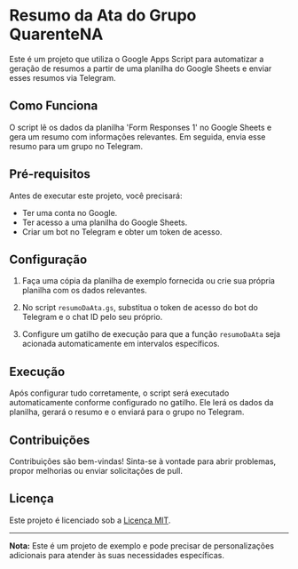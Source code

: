 # Resumo da Ata do Grupo QuarenteNA

Este é um projeto que utiliza o Google Apps Script para automatizar a geração de resumos a partir de uma planilha do Google Sheets e enviar esses resumos via Telegram.

## Como Funciona

O script lê os dados da planilha 'Form Responses 1' no Google Sheets e gera um resumo com informações relevantes. Em seguida, envia esse resumo para um grupo no Telegram.

## Pré-requisitos

Antes de executar este projeto, você precisará:

- Ter uma conta no Google.
- Ter acesso a uma planilha do Google Sheets.
- Criar um bot no Telegram e obter um token de acesso.

## Configuração

1. Faça uma cópia da planilha de exemplo fornecida ou crie sua própria planilha com os dados relevantes.

2. No script `resumoDaAta.gs`, substitua o token de acesso do bot do Telegram e o chat ID pelo seu próprio.

3. Configure um gatilho de execução para que a função `resumoDaAta` seja acionada automaticamente em intervalos específicos.

## Execução

Após configurar tudo corretamente, o script será executado automaticamente conforme configurado no gatilho. Ele lerá os dados da planilha, gerará o resumo e o enviará para o grupo no Telegram.

## Contribuições

Contribuições são bem-vindas! Sinta-se à vontade para abrir problemas, propor melhorias ou enviar solicitações de pull.

## Licença

Este projeto é licenciado sob a [Licença MIT](LICENSE).

---

**Nota:** Este é um projeto de exemplo e pode precisar de personalizações adicionais para atender às suas necessidades específicas.
